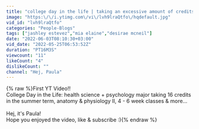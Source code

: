 ```yaml
---
title: "college day in the life | taking an excessive amount of credits, summer semester"
image: "https:\/\/i.ytimg.com\/vi\/lvh9lraQtfo\/hqdefault.jpg"
vid_id: "lvh9lraQtfo"
categories: "People-Blogs"
tags: ["jashley estevez","mia elaine","desirae mcneil"]
date: "2022-06-03T08:10:30+03:00"
vid_date: "2022-05-25T06:53:52Z"
duration: "PT16M3S"
viewcount: "11"
likeCount: "4"
dislikeCount: ""
channel: "Hej, Paula"
---
```

{% raw %}First YT Video!!<br />College Day in the Life: health science + psychology major taking 16 credits in the summer term, anatomy &amp; physiology II, 4 - 6 week classes &amp; more...<br /><br />Hej, it's Paula!<br />Hope you enjoyed the video, like &amp; subscribe :){% endraw %}
